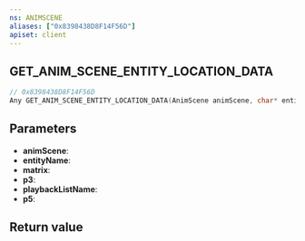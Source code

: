 ```yaml
---
ns: ANIMSCENE
aliases: ["0x8398438D8F14F56D"]
apiset: client
---
```

## GET_ANIM_SCENE_ENTITY_LOCATION_DATA

```c
// 0x8398438D8F14F56D
Any GET_ANIM_SCENE_ENTITY_LOCATION_DATA(AnimScene animScene, char* entityName, Vector3* matrix, BOOL p3, char* playbackListName, int p5);
```


## Parameters
* **animScene**:
* **entityName**:
* **matrix**:
* **p3**:
* **playbackListName**:
* **p5**:

## Return value